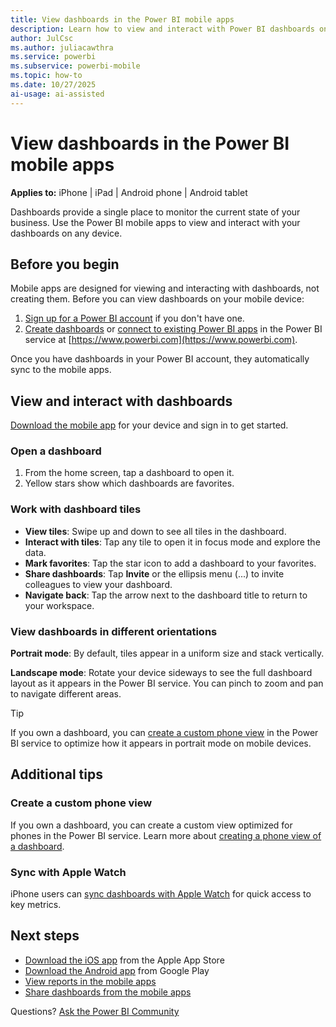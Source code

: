 ```yaml
---
title: View dashboards in the Power BI mobile apps
description: Learn how to view and interact with Power BI dashboards on your mobile device.
author: JulCsc
ms.author: juliacawthra
ms.service: powerbi
ms.subservice: powerbi-mobile
ms.topic: how-to
ms.date: 10/27/2025
ai-usage: ai-assisted
---
```

# View dashboards in the Power BI mobile apps

**Applies to:** iPhone | iPad | Android phone | Android tablet

Dashboards provide a single place to monitor the current state of your business. Use the Power BI mobile apps to view and interact with your dashboards on any device.

## Before you begin

Mobile apps are designed for viewing and interacting with dashboards, not creating them. Before you can view dashboards on your mobile device:

1. [Sign up for a Power BI account](../../fundamentals/service-self-service-signup-for-power-bi.md) if you don't have one.
1. [Create dashboards](../../fundamentals/service-get-started.md) or [connect to existing Power BI apps](../../connect-data/service-connect-to-services.md) in the Power BI service at [https://www.powerbi.com](https://www.powerbi.com).

Once you have dashboards in your Power BI account, they automatically sync to the mobile apps.

## View and interact with dashboards

[Download the mobile app](https://go.microsoft.com/fwlink/?LinkId=522062) for your device and sign in to get started.

### Open a dashboard

1. From the home screen, tap a dashboard to open it.
1. Yellow stars show which dashboards are favorites.

### Work with dashboard tiles

- **View tiles**: Swipe up and down to see all tiles in the dashboard.
- **Interact with tiles**: Tap any tile to open it in focus mode and explore the data.
- **Mark favorites**: Tap the star icon to add a dashboard to your favorites.
- **Share dashboards**: Tap **Invite** or the ellipsis menu (...) to invite colleagues to view your dashboard.
- **Navigate back**: Tap the arrow next to the dashboard title to return to your workspace.

### View dashboards in different orientations

**Portrait mode**: By default, tiles appear in a uniform size and stack vertically.

**Landscape mode**: Rotate your device sideways to see the full dashboard layout as it appears in the Power BI service. You can pinch to zoom and pan to navigate different areas.

> [!TIP]
> If you own a dashboard, you can [create a custom phone view](../../create-reports/service-create-dashboard-mobile-phone-view.md) in the Power BI service to optimize how it appears in portrait mode on mobile devices.

## Additional tips

### Create a custom phone view

If you own a dashboard, you can create a custom view optimized for phones in the Power BI service. Learn more about [creating a phone view of a dashboard](../../create-reports/service-create-dashboard-mobile-phone-view.md).

### Sync with Apple Watch

iPhone users can [sync dashboards with Apple Watch](mobile-apple-watch.md) for quick access to key metrics.

## Next steps

- [Download the iOS app](https://go.microsoft.com/fwlink/?LinkId=522062) from the Apple App Store
- [Download the Android app](https://go.microsoft.com/fwlink/?LinkID=544867) from Google Play
- [View reports in the mobile apps](mobile-reports-in-the-mobile-apps.md)
- [Share dashboards from the mobile apps](mobile-share-dashboard-from-the-mobile-apps.md)

Questions? [Ask the Power BI Community](https://community.powerbi.com/)
